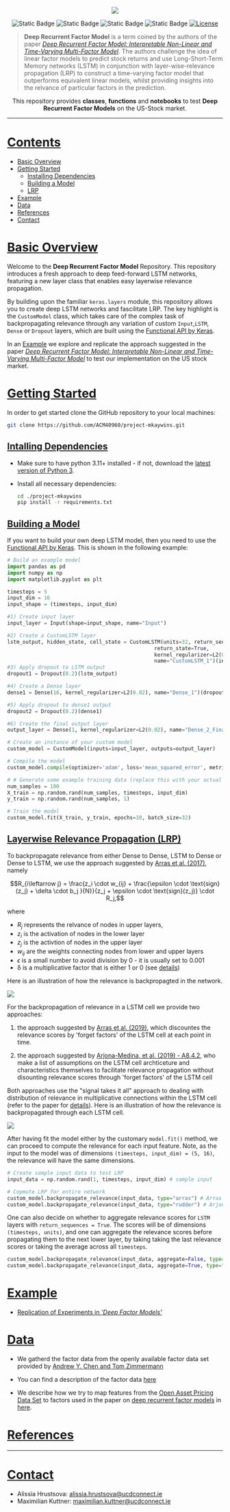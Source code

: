 <p align="center"><img width=% src="./static/images/readme/Logo.png" style="margin-bottom=0px"></p>
<div align="center">

![Static Badge](https://img.shields.io/badge/Python-3.11-green?style=flat-square&logo=python&logoColor=%23fff)
![Static Badge](https://img.shields.io/badge/Jupyter-1.0-green?style=flat-square&logo=jupyter&logoColor=%23fff)
![Static Badge](https://img.shields.io/badge/Tensorflow-2.13.0-orange?style=flat-square&logo=tensorflow&logoColor=%23fff)
![Static Badge](https://img.shields.io/badge/Keras-2.13.1-red?style=flat-square&logo=keras&logoColor=%23fff)
[![License](https://img.shields.io/badge/license-MIT-red?style=flat-square)](./License)

</div>


> **Deep Recurrent Factor Model** is a term coined by the authors of the paper [*Deep Recurrent Factor Model: Interpretable Non-Linear and Time-Varying
Multi-Factor Model*](https://arxiv.org/pdf/1901.11493.pdf). The authors challenge the idea of linear factor models to predict stock returns and use Long-Short-Term Memory networks (LSTM) in conjunction with layer-wise-relevance propagation (LRP) to construct a time-varying factor model that outperforms equivalent linear models, whilst providing insights into the relvance of particular factors in the prediction.



<div align=center>
This repository provides <b>classes</b>, <b>functions</b> and <b>notebooks</b>
to test <b>Deep Recurrent Factor Models</b> on the US-Stock market.
</div>

---

  

# [Contents](#contents)
 - [Basic Overview](#basic-overview)
 - [Getting Started](#getting-started) 
    - [Installing Dependencies](#intalling-dependencies)
    - [Building a Model](#build-a-model)
    - [LRP](#lrp)
 - [Example](#example)
 - [Data](#data)
 - [References](#references)
 - [Contact](#contact)


# [Basic Overview](#basic-overview)
Welcome to the **Deep Recurrent Factor Model** Repository. This repository introduces a fresh approach to deep feed-forward LSTM networks, featuring a new layer class that enables easy layerwise relevance propagation. 

By building upon the familiar `keras.layers` module, this repository allows you to create deep LSTM networks and fascilitate LRP.
The key highlight is the `CustomModel` class, which takes care of the complex task of backpropagating relevance through any variation of custom `Input`,`LSTM`, 
`Dense` or `Dropout` layers, which are built using the [Functional API by Keras](https://keras.io/guides/functional_api/). 

 In an [Example](#example) we explore and replicate the approach suggested in the paper [*Deep Recurrent Factor Model: Interpretable Non-Linear and Time-Varying Multi-Factor Model*](https://arxiv.org/pdf/1901.11493.pdf) to test our implementation on the US stock market.


# [Getting Started](#getting-started)

In order to get started clone the GitHub repository to your local machines:
```bash
git clone https://github.com/ACM40960/project-mkaywins.git
```

## [Intalling Dependencies](#intalling-dependencies)
- Make sure to have python 3.11+ installed - if not, download the  [latest version of Python 3](https://www.python.org/downloads/).

- Install all necessary dependencies:

    ```bash
    cd ./project-mkaywins
    pip install -r requirements.txt
    ```

## [Building a Model](#build-a-model)

If you want to build your own deep LSTM model, then you need to 
use the [Functional API by Keras](https://keras.io/guides/functional_api/). This is shown in the following example:

```python
# Build an example model
import pandas as pd
import numpy as np
import matplotlib.pyplot as plt

timesteps = 5
input_dim = 16
input_shape = (timesteps, input_dim)

#1) Create input layer
input_layer = Input(shape=input_shape, name="Input")

#2) Create a CustomLSTM layer
lstm_output, hidden_state, cell_state = CustomLSTM(units=32, return_sequences=False,
                                                return_state=True,
                                                kernel_regularizer=L2(0.02),
                                                name="CustomLSTM_1")(input_layer)
#3) Apply dropout to LSTM output
dropout1 = Dropout(0.2)(lstm_output)

#4) Create a Dense layer
dense1 = Dense(16, kernel_regularizer=L2(0.02), name="Dense_1")(dropout1)

#5) Apply dropout to dense1 output
dropout2 = Dropout(0.2)(dense1)

#6) Create the final output layer
output_layer = Dense(1, kernel_regularizer=L2(0.02), name="Dense_2_Final")(dropout2)

# Create an instance of your custom model
custom_model = CustomModel(inputs=input_layer, outputs=output_layer)

# Compile the model
custom_model.compile(optimizer='adam', loss='mean_squared_error', metrics=['mae'])

# # Generate some example training data (replace this with your actual data)
num_samples = 100
X_train = np.random.rand(num_samples, timesteps, input_dim)
y_train = np.random.rand(num_samples, 1)

# Train the model
custom_model.fit(X_train, y_train, epochs=10, batch_size=32)

```

## [Layerwise Relevance Propagation (LRP)](#lrp)

To backpropagate relevance from either Dense to Dense, LSTM to Dense or Dense to LSTM, we use the approach suggested by [Arras et al. (2017)](https://arxiv.org/abs/1706.07206), namely 

```math
R_{i\leftarrow j} = \frac{z_i \cdot w_{ij} + \frac{\epsilon \cdot \text{sign}(z_j) + \delta \cdot b_j }{N}}{z_j + \epsilon \cdot \text{sign}(z_j)} \cdot R_j,
```

where 
- $R_j$ represents the relvance of nodes in upper layers, 
- $z_i$ is the activation of nodes in the lower layer
- $z_j$ is the activtion of nodes in the upper layer
- $w_{ij}$ are the weights connecting nodes from lower and upper layers
- $\epsilon$ is a small number to avoid division by 0 - it is usually set to 0.001
- δ is a multiplicative factor that is either 1 or 0 (see [details](https://arxiv.org/abs/1706.07206))

Here is an illustration of how the relevance is backpropagted in the network.

![](./static/images/readme/linearerem-1.jpg)


For the backpropagation of relevance in a LSTM cell we provide two approaches:

1. the approach suggested by [Arras et al. (2019)](https://arxiv.org/pdf/1909.12114.pdf), which discountes the relevance scores by 'forget factors' of the LSTM cell at each point in time.

2. the approach suggested by [Arjona-Medina, et al. (2019) - A8.4.2](https://arxiv.org/pdf/1806.07857.pdf), who make a list of assumptions on the LSTM cell archticeture and characteristics themselves to facilitate relevance propagation without disounting relevance scores through 'forget factors' of the LSTM cell

Both approaches use the "signal takes it all" approach to dealing with distribution of relevance in multiplicative connections within the LSTM cell (refer to the paper for [details](https://arxiv.org/pdf/1909.12114.pdf)). Here is an illustration of how the relevance is backpropagated through each LSTM cell.

![](./static/images/readme/lstmlrp-2.jpg)

After having fit the model either by the customary `model.fit()` method, we can proceed to compute the relevance for each input feature. Note, as the input to the model was of dimensions `(timesteps, input_dim) = (5, 16)`, the relevance will have the same dimensions.



```python
# Create sample input data to test LRP
input_data = np.random.rand(1, timesteps, input_dim) # sample input

# Copmute LRP for entire network
custom_model.backpropagate_relevance(input_data, type="arras") # Arras et al. (2019)
custom_model.backpropagate_relevance(input_data, type="rudder") # Arjona-Medina, et al. (2019)
```

One can also decide on whether to aggregate relevance scores for `LSTM` layers with 
`return_sequences = True`. The scores will be of dimensions `(timesteps, units)`,
and one can aggregate the relevance scores before propagating them to the next lower layer, by taking taking the last relevance scores or taking the average across all 
`timesteps`.

```python
custom_model.backpropagate_relevance(input_data, aggregate=False, type="arras") 
custom_model.backpropagate_relevance(input_data, aggregate=True, type="rudder")
```


# [Example](#example)

- [Replication of Experiments in <i>'Deep Factor Models'</i>](./Notebooks/DeepFactorModels.ipynb)
# [Data](#data)

- We gatherd the factor data from the openly available factor data set provided by [Andrew Y. Chen and Tom Zimmermann](https://www.openassetpricing.com/data/)

-  You can find a description of the factor data [here](https://docs.google.com/spreadsheets/d/1WLiuWh4Uq_0wK230yXpczsb_PON0z91e_TAcUtb0rkU/edit?pli=1#gid=312865186)

- We describe how we try to map features from the [Open Asset Pricing Data Set](https://www.openassetpricing.com/data/) to factors used in the paper on [deep recurrent factor models]((https://arxiv.org/pdf/1901.11493.pdf)) in [here](./static/Data/FactorDescription.md).

# [References](#references)




---

# [Contact](#contact)

- Alissia Hrustsova:  alissia.hrustsova@ucdconnect.ie
- Maximilian Kuttner: maximilian.kuttner@ucdconnect.ie
